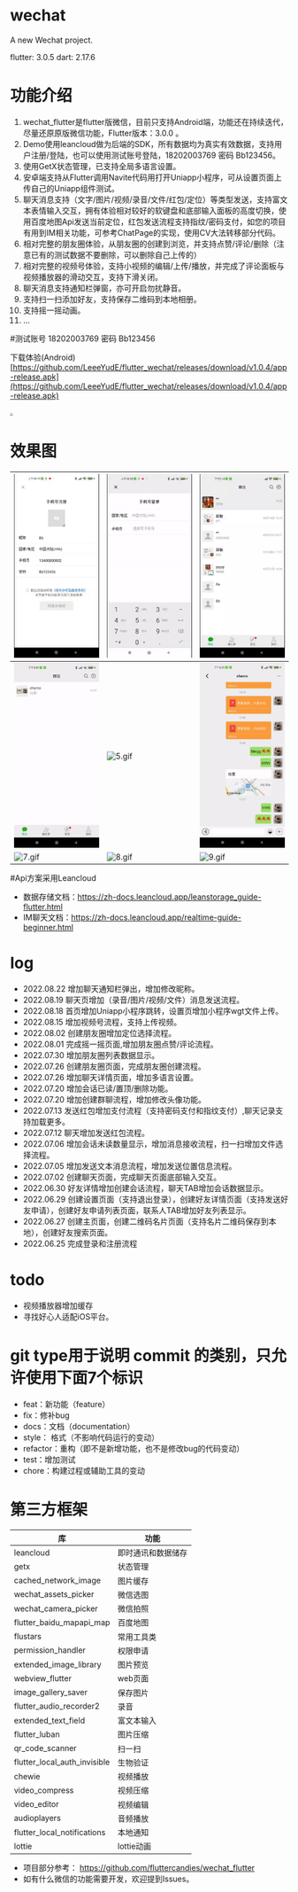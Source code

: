 # wechat

A new Wechat project.

flutter: 3.0.5
dart: 2.17.6

# 功能介绍
1. wechat_flutter是flutter版微信，目前只支持Android端，功能还在持续迭代，尽量还原原版微信功能，Flutter版本：3.0.0 。
2. Demo使用leancloud做为后端的SDK，所有数据均为真实有效数据，支持用户注册/登陆，也可以使用测试账号登陆，18202003769 密码 Bb123456。
3. 使用GetX状态管理，已支持全局多语言设置。
4. 安卓端支持从Flutter调用Navite代码用打开Uniapp小程序，可从设置页面上传自己的Uniapp组件测试。
5. 聊天消息支持（文字/图片/视频/录音/文件/红包/定位）等类型发送，支持富文本表情输入交互，拥有体验相对较好的软键盘和底部输入面板的高度切换，使用百度地图Api发送当前定位，红包发送流程支持指纹/密码支付，如您的项目有用到IM相关功能，可参考ChatPage的实现，使用CV大法转移部分代码。
6. 相对完整的朋友圈体验，从朋友圈的创建到浏览，并支持点赞/评论/删除（注意已有的测试数据不要删除，可以删除自己上传的）
7. 相对完整的视频号体验，支持小视频的编辑/上传/播放，并完成了评论面板与视频播放器的滑动交互，支持下滑关闭。
8. 聊天消息支持通知栏弹窗，亦可开启勿扰静音。
9. 支持扫一扫添加好友，支持保存二维码到本地相册。
10. 支持摇一摇动画。
11. ...

#测试账号 18202003769 密码 Bb123456

下载体验(Android)
[https://github.com/LeeeYudE/flutter_wechat/releases/download/v1.0.4/app-release.apk](https://github.com/LeeeYudE/flutter_wechat/releases/download/v1.0.4/app-release.apk)

<img src="screenshot/qrcode.png" style="zoom:30%;" />

# 效果图

| ![1.gif](https://github.com/LeeeYudE/flutter_wechat/blob/master/screenshot/screenshot0.gif)            | ![2.gif](https://github.com/LeeeYudE/flutter_wechat/blob/master/screenshot/screenshot1.gif)           | ![3.gif](https://github.com/LeeeYudE/flutter_wechat/blob/master/screenshot/screenshot9.gif)          |
|--------------------------------------------------------------------------------------------------------|-------------------------------------------------------------------------------------------------------|------------------------------------------------------------------------------------------------------|
| ![4.gif](https://github.com/LeeeYudE/flutter_wechat/blob/master/screenshot/screenshot3.gif)            | ![5.gif](https://github.com/LeeeYudE/flutter_wechat/blob/master/screenshot/screenshot4.gif)           | ![6.gif](https://github.com/LeeeYudE/flutter_wechat/blob/master/screenshot/screenshot5.gif)          |
| ![7.gif](https://github.com/LeeeYudE/flutter_wechat/blob/master/screenshot/screenshot6.gif)            | ![8.gif](https://github.com/LeeeYudE/flutter_wechat/blob/master//screenshot/screenshot7.gif)          | ![9.gif](https://github.com/LeeeYudE/flutter_wechat/blob/master/screenshot/screenshot8.gif)          |


#Api方案采用Leancloud
* 数据存储文档：https://zh-docs.leancloud.app/leanstorage_guide-flutter.html
* IM聊天文档：https://zh-docs.leancloud.app/realtime-guide-beginner.html

# log
* 2022.08.22 增加聊天通知栏弹出，增加修改昵称。
* 2022.08.19 聊天页增加（录音/图片/视频/文件）消息发送流程。
* 2022.08.18 首页增加Uniapp小程序跳转，设置页增加小程序wgt文件上传。
* 2022.08.15 增加视频号流程，支持上传视频。
* 2022.08.02 创建朋友圈增加定位选择流程。
* 2022.08.01 完成摇一摇页面,增加朋友圈点赞/评论流程。
* 2022.07.30 增加朋友圈列表数据显示。
* 2022.07.26 创建朋友圈页面，完成朋友圈创建流程。
* 2022.07.26 增加聊天详情页面，增加多语言设置。
* 2022.07.20 增加会话已读/置顶/删除功能。
* 2022.07.20 增加创建群聊流程，增加修改头像功能。
* 2022.07.13 发送红包增加支付流程（支持密码支付和指纹支付）,聊天记录支持加载更多。
* 2022.07.12 聊天增加发送红包流程。
* 2022.07.06 增加会话未读数量显示，增加消息接收流程，扫一扫增加文件选择流程。
* 2022.07.05 增加发送文本消息流程，增加发送位置信息流程。
* 2022.07.02 创建聊天页面，完成聊天页面底部输入交互。 
* 2022.06.30 好友详情增加创建会话流程，聊天TAB增加会话数据显示。
* 2022.06.29 创建设置页面（支持退出登录），创建好友详情页面（支持发送好友申请），创建好友申请列表页面，联系人TAB增加好友列表显示。
* 2022.06.27 创建主页面，创建二维码名片页面（支持名片二维码保存到本地），创建好友搜索页面。
* 2022.06.25 完成登录和注册流程

# todo
* 视频播放器增加缓存
* 寻找好心人适配iOS平台。

# git type用于说明 commit 的类别，只允许使用下面7个标识
* feat：新功能（feature）
* fix：修补bug
* docs：文档（documentation）
* style： 格式（不影响代码运行的变动）
* refactor：重构（即不是新增功能，也不是修改bug的代码变动）
* test：增加测试
* chore：构建过程或辅助工具的变动

# 第三方框架

| 库                            | 功能        |
|------------------------------|-----------|
| leancloud                    | 即时通讯和数据储存 |
| getx                         | 状态管理      |
| cached_network_image         | 图片缓存      |
| wechat_assets_picker         | 微信选图      |
| wechat_camera_picker         | 微信拍照      |
| flutter_baidu_mapapi_map     | 百度地图      |
| flustars                     | 常用工具类     |
| permission_handler           | 权限申请      |
| extended_image_library       | 图片预览      |
| webview_flutter              | web页面     |
| image_gallery_saver          | 保存图片      |
| flutter_audio_recorder2      | 录音        |
| extended_text_field          | 富文本输入     |
| flutter_luban                | 图片压缩      |
| qr_code_scanner              | 扫一扫       |
| flutter_local_auth_invisible | 生物验证      |
| chewie                       | 视频播放      |
| video_compress               | 视频压缩      |
| video_editor                 | 视频编辑      |
| audioplayers                 | 音频播放      |
| flutter_local_notifications  | 本地通知      |
| lottie                       | lottie动画  |

* 项目部分参考： https://github.com/fluttercandies/wechat_flutter
* 如有什么微信的功能需要开发，欢迎提到Issues。

